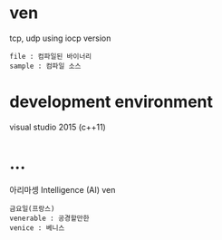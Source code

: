 ﻿


# ven
tcp, udp using iocp version

	file : 컴파일된 바이너리
	sample : 컴파일 소스

# development environment
visual studio 2015 (c++11)

# ...
아리마셍 Intelligence (AI)
ven

	금요일(프랑스)
	venerable : 공경할만한
	venice : 베니스


